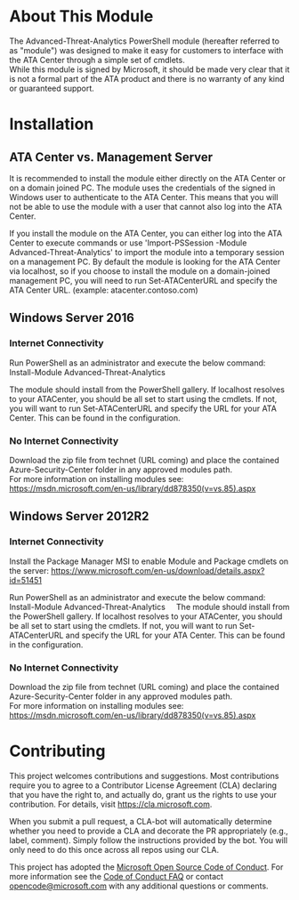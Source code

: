 # About This Module
The Advanced-Threat-Analytics PowerShell module (hereafter referred to as "module") was designed to make it easy for customers to interface with the ATA Center through a simple set of cmdlets.  
While this module is signed by Microsoft, it should be made very clear that it is not a formal part of the ATA product and there is no warranty of any kind or guaranteed support.

# Installation
  
## ATA Center vs. Management Server
It is recommended to install the module either directly on the ATA Center or on a domain joined PC. The module uses the credentials of the signed in Windows user to authenticate to the ATA Center. This means that you will not be able to use the module with a user that cannot also log into the ATA Center.  
  
If you install the module on the ATA Center, you can either log into the ATA Center to execute commands or use 'Import-PSSession -Module Advanced-Threat-Analytics' to import the module into a temporary session on a management PC. By default the module is looking for the ATA Center via localhost, so if you choose to install the module on a domain-joined management PC, you will need to run Set-ATACenterURL and specify the ATA Center URL. (example: atacenter.contoso.com)  
  
## Windows Server 2016
   
### Internet Connectivity
Run PowerShell as an administrator and execute the below command:  
Install-Module Advanced-Threat-Analytics  
  
The module should install from the PowerShell gallery. If localhost resolves to your ATACenter, you should be all set to start using the cmdlets. If not, you will want to run Set-ATACenterURL and specify the URL for your ATA Center. This can be found in the configuration.  
  
### No Internet Connectivity  
Download the zip file from technet (URL coming) and place the contained Azure-Security-Center folder in any approved modules path.  
For more information on installing modules see: https://msdn.microsoft.com/en-us/library/dd878350(v=vs.85).aspx 
  
## Windows Server 2012R2
  
### Internet Connectivity
Install the Package Manager MSI to enable Module and Package cmdlets on the server: https://www.microsoft.com/en-us/download/details.aspx?id=51451 
  
Run PowerShell as an administrator and execute the below command:  
Install-Module Advanced-Threat-Analytics  
  
The module should install from the PowerShell gallery. If localhost resolves to your ATACenter, you should be all set to start using the cmdlets. If not, you will want to run Set-ATACenterURL and specify the URL for your ATA Center. This can be found in the configuration.  
  
### No Internet Connectivity
Download the zip file from technet (URL coming) and place the contained Azure-Security-Center folder in any approved modules path.  
For more information on installing modules see: https://msdn.microsoft.com/en-us/library/dd878350(v=vs.85).aspx 
  
# Contributing

This project welcomes contributions and suggestions.  Most contributions require you to agree to a
Contributor License Agreement (CLA) declaring that you have the right to, and actually do, grant us
the rights to use your contribution. For details, visit https://cla.microsoft.com.

When you submit a pull request, a CLA-bot will automatically determine whether you need to provide
a CLA and decorate the PR appropriately (e.g., label, comment). Simply follow the instructions
provided by the bot. You will only need to do this once across all repos using our CLA.

This project has adopted the [Microsoft Open Source Code of Conduct](https://opensource.microsoft.com/codeofconduct/).
For more information see the [Code of Conduct FAQ](https://opensource.microsoft.com/codeofconduct/faq/) or
contact [opencode@microsoft.com](mailto:opencode@microsoft.com) with any additional questions or comments.
